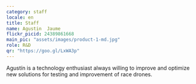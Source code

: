 ```yaml
---
category: staff
locale: en
title: Staff
name: Agustin  Jaume
flickr_picid: 24389861668
main_pic: "assets/images/product-1-md.jpg"
role: R&D
qr: "https://goo.gl/LxWA3p"
---
```


Agustín is a technology enthusiast always willing
to improve and optimize new solutions
for testing and improvement of
race drones.
